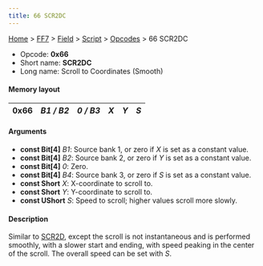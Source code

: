 ```yaml
---
title: 66 SCR2DC
---
```


[Home](../../../../Main%20Page.md.md) > [FF7](../../../../FF7.md) > [Field](../../../Field.md) > [Script](../../Script.md) > [Opcodes](../Opcodes.md) > 66 SCR2DC

-   Opcode: **0x66**
-   Short name: **SCR2DC**
-   Long name: Scroll to Coordinates (Smooth)

#### Memory layout

| 0x66 | *B1 / B2* | *0 / B3* | *X* | *Y* | *S* |
|------|-----------|----------|-----|-----|-----|

#### Arguments

-   **const Bit\[4\]** *B1*: Source bank 1, or zero if *X* is set as a
    constant value.
-   **const Bit\[4\]** *B2*: Source bank 2, or zero if *Y* is set as a
    constant value.
-   **const Bit\[4\]** *0*: Zero.
-   **const Bit\[4\]** *B4*: Source bank 3, or zero if *S* is set as a
    constant value.
-   **const Short** *X*: X-coordinate to scroll to.
-   **const Short** *Y*: Y-coordinate to scroll to.
-   **const UShort** *S*: Speed to scroll; higher values scroll more
    slowly.

#### Description

Similar to [SCR2D][], except the scroll is not instantaneous and is
performed smoothly, with a slower start and ending, with speed peaking
in the center of the scroll. The overall speed can be set with *S*.

  [SCR2D]: 64%20SCR2D.md "wikilink"
